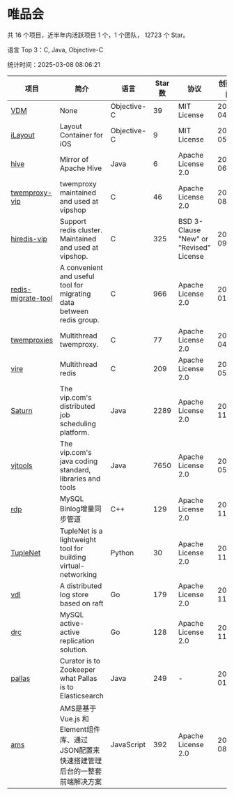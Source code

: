 # 唯品会

共 16 个项目，近半年内活跃项目 1 个，1 个团队， 12723 个 Star。

语言 Top 3：C, Java, Objective-C

统计时间：2025-03-08 08:06:21

| 项目 | 简介 | 语言 | Star 数 | 协议 | 创建时间 | 最后更新时间 | 最后提交时间 |
| --- | --- | --- | --- | --- | --- | --- | --- |
| [VDM](https://github.com/vipshop/VDM) | None | Objective-C | 39 | MIT License | 2014-04-03 | 2024-08-12 | 2014-04-02 |
| [iLayout](https://github.com/vipshop/iLayout) | Layout Container for iOS | Objective-C | 9 | MIT License | 2014-05-13 | 2024-08-12 | 2014-06-10 |
| [hive](https://github.com/vipshop/hive) | Mirror of Apache Hive | Java | 6 | Apache License 2.0 | 2014-06-26 | 2024-08-12 | 2015-03-12 |
| [twemproxy-vip](https://github.com/vipshop/twemproxy-vip) | twemproxy maintained and used at vipshop | C | 46 | Apache License 2.0 | 2015-08-17 | 2024-08-12 | 2016-03-07 |
| [hiredis-vip](https://github.com/vipshop/hiredis-vip) | Support redis cluster.  Maintained and used at vipshop. | C | 325 | BSD 3-Clause "New" or "Revised" License | 2015-09-30 | 2025-03-07 | 2020-11-24 |
| [redis-migrate-tool](https://github.com/vipshop/redis-migrate-tool) | A convenient and useful tool for migrating data between redis group. | C | 966 | Apache License 2.0 | 2016-01-17 | 2025-02-23 | 2024-06-17 |
| [twemproxies](https://github.com/vipshop/twemproxies) | Multithread twemproxy. | C | 77 | Apache License 2.0 | 2016-04-17 | 2024-12-10 | 2017-02-27 |
| [vire](https://github.com/vipshop/vire) | Multithread redis | C | 209 | Apache License 2.0 | 2016-05-26 | 2025-02-23 | 2017-08-11 |
| [Saturn](https://github.com/vipshop/Saturn) | The vip.com's distributed job scheduling platform. | Java | 2289 | Apache License 2.0 | 2016-11-30 | 2025-03-07 | 2024-11-05 |
| [vjtools](https://github.com/vipshop/vjtools) | The vip.com's java coding standard, libraries and tools | Java | 7650 | Apache License 2.0 | 2018-05-29 | 2025-03-08 | 2023-09-06 |
| [rdp](https://github.com/vipshop/rdp) | MySQL Binlog增量同步管道 | C++ | 129 | Apache License 2.0 | 2018-11-23 | 2024-12-23 | 2019-01-11 |
| [TupleNet](https://github.com/vipshop/TupleNet) | TupleNet is a lightweight tool for building virtual-networking | Python | 30 | Apache License 2.0 | 2018-11-23 | 2025-01-16 | 2023-03-07 |
| [vdl](https://github.com/vipshop/vdl) | A distributed log store based on raft | Go | 179 | Apache License 2.0 | 2018-11-23 | 2024-08-27 | 2018-12-03 |
| [drc](https://github.com/vipshop/drc) | MySQL active-active replication solution. | Go | 128 | Apache License 2.0 | 2018-11-28 | 2025-03-07 | 2018-12-13 |
| [pallas](https://github.com/vipshop/pallas) | Curator is to Zookeeper what Pallas is to Elasticsearch | Java | 249 | - | 2019-01-18 | 2025-03-05 | 2022-12-16 |
| [ams](https://github.com/vipshop/ams) | AMS是基于 Vue.js 和 Element组件库、通过JSON配置来快速搭建管理后台的一整套前端解决方案 | JavaScript | 392 | Apache License 2.0 | 2019-08-06 | 2025-02-09 | 2021-12-06 |
